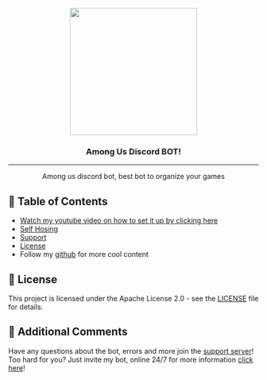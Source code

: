 <p align="center">
  <img width="256" height="256" src="https://cdn.discordapp.com/icons/753867179048304750/a_fd5ccd63f6dddf6cc905623d54cfa0f6.png?size=512">
</p>
  
<h3 align="center">Among Us Discord BOT!</h3>

<div align="center">

</div>

---

<p align="center"> Among us discord bot, best bot to organize your games
    <br> 
</p>

## 📝 Table of Contents 

+ [Watch my youtube video on how to set it up by clicking here](https://github.com/zhon12345/Tavern-Keeper#-about)
+ [Self Hosing](https://github.com/zhon12345/Tavern-Keeper#-self-hosting)
+ [Support](https://github.com/reconlx/amongus-discord-bot#-license)
+ [License](https://github.com/zhon12345/Tavern-Keeper#-license)
+ Follow my [github](https://github.com/reconlx) for more cool content

## 📄 License
This project is licensed under the Apache License 2.0 - see the [LICENSE](https://github.com/reconlx/amongus-discord-bot/blob/main/LICENCE) file for details.

## 🎫 Additional Comments
Have any questions about the bot, errors and more join the [support server](https://discord.gg/xCCpfth)! <br>
Too hard for you? Just invite my bot, online 24/7 for more information [click here]()!
